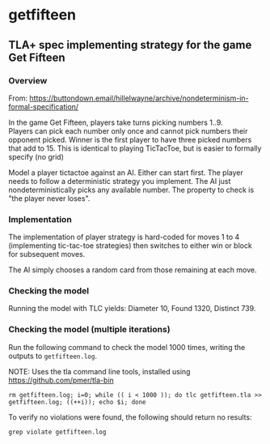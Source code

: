 # getfifteen
## TLA+ spec implementing strategy for the game Get Fifteen

### Overview
From: https://buttondown.email/hillelwayne/archive/nondeterminism-in-formal-specification/

In the game Get Fifteen, players take turns picking numbers 1..9.        
Players can pick each number only once and cannot pick numbers their opponent picked. 
Winner is the first player to have three picked numbers that add to 15. 
This is identical to playing TicTacToe, but is easier to formally specify (no grid)                              
                                                                         
Model a player tictactoe against an AI. Either can start first.
The player needs to follow a deterministic strategy you implement.
The AI just nondeterministically picks any available number.
The property to check is "the player never loses".             

### Implementation

The implementation of player strategy is hard-coded for moves 1 to 4 (implementing tic-tac-toe strategies) then switches to either win or block for subsequent moves.

The AI simply chooses a random card from those remaining at each move.

### Checking the model

Running the model with TLC yields: Diameter 10, Found 1320, Distinct 739.

### Checking the model (multiple iterations)

Run the following command to check the model 1000 times, writing the outputs to ``getfifteen.log``.

NOTE: Uses the tla command line tools, installed using https://github.com/pmer/tla-bin

```
rm getfifteen.log; i=0; while (( i < 1000 )); do tlc getfifteen.tla >> getfifteen.log; ((++i)); echo $i; done
```
To verify no violations were found, the following should return no results:
```
grep violate getfifteen.log
```